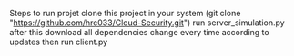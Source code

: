 Steps to run projet
clone this project in your system (git clone "https://github.com/hrc033/Cloud-Security.git")
run server_simulation.py
after this download all dependencies change every time according to updates
then run client.py

